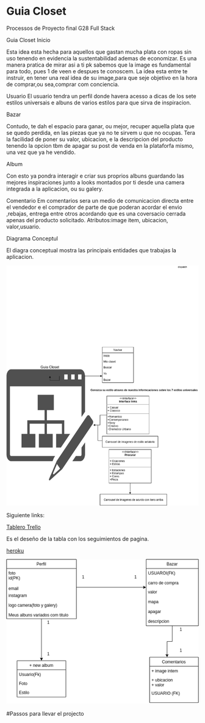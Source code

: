 # Guia Closet
Processos de Proyecto final G28 Full Stack

Guia Closet
Inicio

Esta idea esta hecha para aquellos que gastan mucha plata con ropas sin uso tenendo en evidencia la sustentabilidad ademas de economizar.
Es una manera pratica de mirar asi a ti pk sabemos que la image es fundamental para todo, pues 1 de veen e despues te conoscem.
La idea esta entre te instruir, en tener una real idea de su image,para que seje objetivo en la hora de comprar,ou sea,comprar com conciencia.

Usuario
El usuario tendra un perfil donde havera acesso a dicas de los sete estilos universais e albuns de varios estilos para que sirva de inspiracion.

Bazar

Contudo, te dah el espacio para ganar, ou mejor, recuper aquella plata que se quedo perdida, en las piezas que ya no te sirvem u que no ocupas.
Tera la facilidad de poner su valor, ubicacion, e la descripcion del producto tenendo la opcion tbm de apagar su post de venda en la plataforfa mismo, una vez que ya he vendido.

Album

Con esto ya pondra interagir e criar sus proprios albuns guardando las mejores inspiraciones junto a looks montados por ti desde una camera integrada a la aplicacion, ou su galery.
 
 Comentario
Em comentarios sera un medio de comunicacion directa entre el vendedor e el comprador de parte de que poderan acordar el envio ,rebajas, entrega entre otros acordando que es una coversacio cerrada apenas del producto solicitado.
Atributos:image item, ubicacion, valor,usuario.

 
 Diagrama Conceptul
   
El diagra conceptual mostra las principais entidades que trabajas la aplicacion.


![alt text][concepto]

[concepto]: ./concepto_diagram.png


Siguiente links:

[Tablero Trello](https://trello.com/b/dQ99sFhm/projecto-guia-closet)

Es el deseño de la tabla con los seguimientos de pagina.


[heroku](https://git.heroku.com/sleepy-caverns-10926.git)


![alt text][logic]

[logic]: ./logic_diagram.png

#Passos para llevar el projecto
